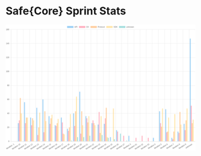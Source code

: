 # Safe{Core} Sprint Stats
<img src="./total_complexity/2025-02-13.png" width="600" title="Total Complexity">


